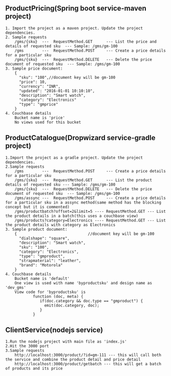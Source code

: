 ProductPricing(Spring boot service-maven project)
--------------
	1. Import the project as a maven project. Update the project dependencies. 
	2. Sample requests
		/gms/{sku}	---  RequestMethod.GET 		--- List the price and details of requested sku  --- Sample: /gms/gm-100
        /gms 		---	 RequestMethod.POST 	--- Create a price details for a particular sku
        /gms/{sku} 	---  RequestMethod.DELETE 	--- Delete the price document of requested sku	--- Sample: /gms/gm-100
    3. Sample price document:
    	{
		  "sku": "100",//document key will be gm-100
		  "price": 10,
		  "currency": "INR",
		  "updated": "2016-01-01 10:10:10",
		  "description": "Smart watch",
		  "category": "Electronics"
		  "type": "gmprice"
		}
	4. Couchbase details
		Bucket name	is 'price'
		No views used for this bucket


ProductCatalogue(Dropwizard service-gradle project)
----------------
	1.Import the project as a gradle project. Update the project dependencies.
	2.Sample requests
		/gms 		---	 RequestMethod.POST 	--- Create a price details for a particular sku
		/gms/{sku}	---  RequestMethod.GET 		--- List the product details of requested sku --- Sample: /gms/gm-100 
		/gms/{sku} 	---  RequestMethod.DELETE 	--- Delete the price document of requested sku	--- Sample: /gms/gm-100
		/gms/assync ---	 RequestMethod.POST 	--- Create a price details for a particular sku in a assync method(same method has the blocking concept but it is commented)
		/gms/productbatch?offset=2&limit=5 ---- RequestMethod.GET --- List the product details in a batch(this uses a couchbase view)
		/gms/products?category=Electronics ---- RequestMethod.GET --- List the product details with category as Electronics
	3. Sample product document:
		{								//document key will be gm-100
		  "dialshape": "square",
		  "description": "Smart watch",
		  "sku": "100",					
		  "category": "Electronics",
		  "type": "gmproduct",
		  "strapmaterial": "leather",
		  "brand": "Motorola"
		}
	4. Couchbase details
		Bucket name is 'default'
		One view is used with name 'byproductsku' and design name as 'dev_gms'
		View code for 'byproductsku' is
				function (doc, meta) {
				   if(doc.category && doc.type == "gmproduct") {
					 emit(doc.category, doc);
				   }
				}
		
ClientService(nodejs service)
-------------
	1.Run the nodejs project with main file as 'index.js'
	2.Hit the 3000 port
	3.Sample requests
		http://localhost:3000/product/?id=gm-111 --- this will call both the service and combine the product detail and price detail
		http://localhost:3000/product/getbatch --- this will get a batch of products and its price
		
		
    